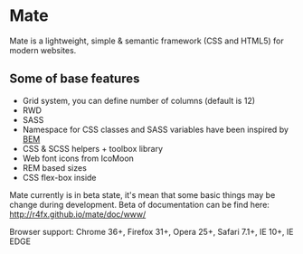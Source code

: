 # Mate

Mate is a lightweight, simple & semantic framework (CSS and HTML5) for modern websites.

## Some of base features

* Grid system, you can define number of columns (default is 12)
* RWD
* SASS
* Namespace for CSS classes and SASS variables have been inspired by [BEM](http://www.smashingmagazine.com/2012/04/16/a-new-front-end-methodology-bem/)
* CSS & SCSS helpers + toolbox library
* Web font icons from IcoMoon
* REM based sizes
* CSS flex-box inside

Mate currently is in beta state, it's mean that some basic things may be change during development.
Beta of documentation can be find here: http://r4fx.github.io/mate/doc/www/

Browser support: Chrome 36+, Firefox 31+, Opera 25+, Safari 7.1+, IE 10+, IE EDGE